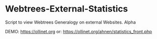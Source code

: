 # Webtrees-External-Statistics
Script to view Webtrees Generalogy on external Websites.
Alpha

DEMO: https://ollinet.org
or: https://ollinet.org/ahnen/statistics_front.php

